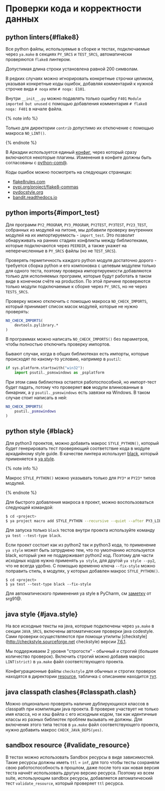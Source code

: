 # Проверки кода и корректности данных

## python linters{#flake8}
Все python файлы, используемые в сборке и тестах, подключаемые через `ya.make` в секциях `PY_SRCS` и `TEST_SRCS`, автоматически проверяются `flake8` линтером.

Допустимая длина строки установлена равной 200 символам.

В редких случаях можно игнорировать конкретные строчки целиком, указывая конкретные коды ошибок, добавляя комментарий к нужной строчке вида `# noqa` или `# noqa: E101`.

Внутри `__init__.py` можно подавлять только ошибку `F401` `Module imported but unused` с помощью добавления комментария `# flake8 noqa: F401` в начале файла.

{% note info %}

Только для директории `contrib` допустимо их отключение с помощью макроса `NO_LINT()`.

{% endnote %}

В Аркадии используется единый [конфиг](https://a.yandex-team.ru/arc/trunk/arcadia/build/config/tests/flake8/flake8.conf), через который сразу включаются некоторые плагины.
Изменения в конфиге должны быть согласованы с [python-com@](/devtools/rules/intro#python-committee).

Коды ошибок можно посмотреть на следующих страницах:
 * [flake8rules.com](https://www.flake8rules.com)
 * [pypi.org/project/flake8-commas](https://pypi.org/project/flake8-commas)
 * [pydocstyle.org](http://www.pydocstyle.org/en/latest/error_codes.html#grouping)
 * [bandit.readthedocs.io](https://bandit.readthedocs.io/en/latest/plugins/index.html)

## python imports{#import_test}
Для программ `PY2_PROGRAM`, `PY3_PROGRAM`, `PY2TEST`, `PY3TEST`, `PY23_TEST`, собранных из модулей на питоне, мы добавили проверку внутренних модулей на их импортируемость - `import_test`.
Это позволит обнаруживать на ранних стадиях конфликты между библиотеками, которые подключаются через `PEERDIR`, а также укажет на неперечисленные в `PY_SRCS` файлы (но не `TEST_SRCS`).

Проверять герметичность каждого python модуля достаточно дорого - требуется сборка python и его компоновка с целевым модулем только для одного теста, поэтому проверка импортируемости добавляются только для исполняемых программ, которые будут работать в таком виде в конечном счёте на production.
По этой причине проверяются только модули подключаемые к сборке через `PY_SRCS`, но не через `TESTS_SRCS`.

Проверку можно отключить c помощью макроса `NO_CHECK_IMPORTS`, который принимает список масок модулей, которые не нужно проверять:
```cmake
NO_CHECK_IMPORTS(
    devtools.pylibrary.*
)
```

В программах можно написать `NO_CHECK_IMPORTS()` без параметров, чтобы полностью отключить проверку импортов.

Бывают случаи, когда в общих библиотеках есть импорты, которые происходят по какому-то условию, например в `psutil`:
```python
if sys.platform.startswith("win32"):
    import psutil._psmswindows as _psplatform
```
При этом сама библиотека остается работоспособной, но импорт-тест будет падать, потому что проверяет **все** модули влинкованные в бинарник, а у  `psutil._psmswindows` есть завязки на Windows.
В таком случае стоит написать в ней:
```cmake
NO_CHECK_IMPORTS(
    psutil._psmswindows
)
```

## python style {#black}

Для python3 проектов, можно добавить макрос `STYLE_PYTHON()`, который будет генерировать тест проверяющий соответствие кода в модуле аркадийному style guide.
В качестве линтера использует [black](https://black.readthedocs.io/en/stable/), который применяется в [ya style](https://docs.yandex-team.ru/yatool/commands/style).

{% note info %}

Макрос `STYLE_PYTHON()` можно указывать только для `PY3*` и `PY23*` типов модулей.

{% endnote %}

Для быстрого добавления макроса в проект, можно воспользоваться следующей командой:

```bash
$ cd <project>
$ ya project macro add STYLE_PYTHON --recursive --quiet --after PY3_LIBRARY --after PY23_LIBRARY --after PY3TEST --after PY23TEST --after PY3_PROGRAM
```

Для запуска только `black` тестов внутри проекта используйте команду `ya test --test-type black`.

Если проект состоит как из python2 так и python3 кода, то применение `ya style` может быть затруднено тем, что по умолчанию используется black, который уже не поддерживает python2 код.
Поэтому для части исходных кодов нужно применять `ya style`, для другой `ya style --py2`, что не всегда удобно.
С помощью временно ключа `--fix-style` можно поправить стиль, в модулях, у которых добавлен макрос `STYLE_PYTHON()`.

```
$ cd <project>
$ ya test --test-type black --fix-style
```

Для автоматического применения ya style в PyCharm, см [заметку](https://wiki.yandex-team.ru/balance/fintools/pycharm-ya-style/) от srg91@.

## java style {#java.style}
На все исходные тексты на java, которые подключены через `ya.make` в секции `JAVA_SRCS`, включены автоматические проверки java codestyle.
Сами проверки осуществляются при помощи утилиты [checkstyle](http://checkstyle.sourceforge.net checkstyle) версии [7.6.1](http://checkstyle.sourceforge.net/releasenotes.html#Release_7.6.1).

Мы поддерживаем 2 уровня "строгости" - обычный и строгий (большее количество проверок).
Включить строгий можно добавив макрос `LINT(strict)` в `ya.make` файл соответствующего проекта.

Конфигурационные файлы `checkstyle` для обычных и строгих проверок находятся в директории [resource](https://a.yandex-team.ru/arc/trunk/arcadia/devtools/jstyle-runner/java/resources), табличка с описанием находится [тут](https://wiki.yandex-team.ru/yatool/test/javacodestyle).

## java classpath clashes{#classpath.clash}
Можно опционально проверять наличие дублирующихся классов в classpath при компиляции java проекта.
В проверке участвует не только имя класса, но и хэш файла с его исходным кодом, так как идентичные классы из разных библиотек проблем вызывать не должны.
Для включения этого типа тестов в `ya.make` файл соответствующего проекта, нужно добавить макрос `CHECK_JAVA_DEPS(yes)`.

## sandbox resource {#validate_resource}
В тестах можно использовать Sandbox ресурсы в виде зависимостей.
Такие ресурсы должны иметь `ttl` = `inf`, для того чтобы тесты сохраняли свою работоспособность в прошлом, даже после того как новая версия теста начнёт использовать другую версию ресурса.
Поэтому ко всем suite, использующим sandbox ресурсы, добавляется автоматический тест `validate_resource`, который проверяет `ttl` ресурса.
